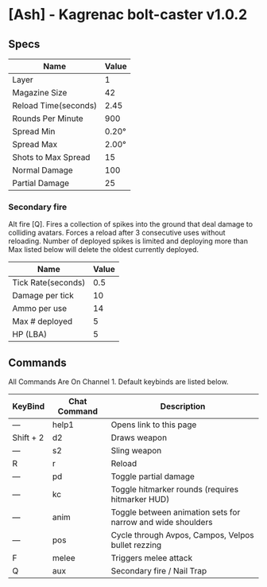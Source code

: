 # [Ash] - Kagrenac bolt-caster v1.0.2
## Specs
| Name                | Value        |
|---------------------|--------------|
| Layer               | 1            |
| Magazine Size       | 42           |
| Reload Time(seconds)| 2.45         |
| Rounds Per Minute   | 900          |
| Spread Min          | 0.20°        |
| Spread Max          | 2.00°        |
| Shots to Max Spread | 15           |
| Normal Damage       | 100          |
| Partial Damage      | 25           |

### Secondary fire
Alt fire [Q]. 
Fires a collection of spikes into the ground that deal damage to colliding avatars.
Forces a reload after 3 consecutive uses without reloading.
Number of deployed spikes is limited and deploying more than Max listed below will delete the oldest currently deployed.


| Name                | Value        |
|---------------------|--------------|
| Tick Rate(seconds)  | 0.5          |
| Damage per tick     | 10           |
| Ammo per use        | 14           |
| Max # deployed      | 5            |
| HP (LBA)            | 5            |
  
## Commands
All Commands Are On Channel 1. Default keybinds are listed below.

| KeyBind      | Chat Command | Description                                                 
|--------------|--------------|-------------------------------------------------------------
| —            | help1        | Opens link to this page                                     
| Shift + 2    | d2           | Draws weapon                                                
| —            | s2           | Sling weapon                                                
| R            | r            | Reload                                                      
| —            | pd           | Toggle partial damage                                       
| —            | kc           | Toggle hitmarker rounds (requires hitmarker HUD)            
| —            | anim         | Toggle between animation sets for narrow and wide shoulders
| —            | pos          | Cycle through Avpos, Campos, Velpos bullet rezzing         
| F            | melee        | Triggers melee attack                                     
| Q            | aux          | Secondary fire / Nail Trap
